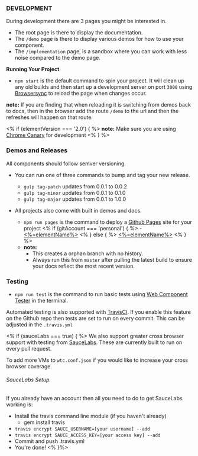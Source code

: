 ### DEVELOPMENT

During development there are 3 pages you might be interested in.
 - The root page is there to display the documentation.
 - The `/demo` page is there to display various demos for how to use your component.
 - The `/implementation` page, is a sandbox where you can work with less noise compared to the demo page.

**Running Your Project**

 - `npm start` is the default command to spin your project. It will clean up any old builds
 and then start up a development server on port `3000`  using [Browsersync](https://www.browsersync.io/) to reload the page when changes occur.

**note:** If you are finding that when reloading it is switching from demos back to docs, then in the browser add the route `/demo` to the url and then the refreshes will happen on that route.

<% if (elementVersion === '2.0') { %>
 **note:** Make sure you are using [Chrome Canary](https://www.google.com/chrome/browser/canary.html) for development
<% } %>

### Demos and Releases 

All components should follow semver versioning. 

- You can run one of three commands to bump and tag your new release.
  - `gulp tag-patch` updates from 0.0.1 to 0.0.2
  - `gulp tag-minor` updates from 0.0.1 to 0.1.0
  - `gulp tag-major` updates from 0.0.1 to 1.0.0

- All projects also come with built in demos and docs. 
  - `npm run pages` is the command to deploy a [Github Pages](https://pages.github.com/) site for your project 
  <% if (gitAccount === 'personal') { %> - [<%=elementName%>](https://<%=orgName%>.github.io/<%=elementName%>) <% } else { %>
  [<%=elementName%>](https://<%=gitRoot%>.com/pages/<%=orgName%>/<%=elementName%>)
  <% } %>
  - **note:**
    - This creates a orphan branch with no history.
    - Always run this from `master` after pulling the latest build to ensure your docs reflect the most recent version.

### Testing
- `npm run test` is the command to run basic tests using [Web Component Tester](https://github.com/Polymer/web-component-tester) in the terminal.

Automated testing is also supported with [TravisCI](https://travis-ci.org/getting_started). If you enable this feature on the Github repo then tests are set to run on every commit. This can be adjusted in the `.travis.yml`

<% if (sauceLabs === true) { %>
We also support greater cross browser support with testing from [SauceLabs](https://saucelabs.com/). These are currently built to run on every pull request.

To add more VMs to `wtc.conf.json` if you would like to increase your cross browser coverage.

###### SauceLabs Setup.
If you already have an account then all you need to do to get SauceLabs working is:
- Install the travis command line module (if you haven't already)
    - gem install travis
- `travis encrypt SAUCE_USERNAME=[your username] --add`
- `travis encrypt SAUCE_ACCESS_KEY=[your access key] --add`
- Commit and push .travis.yml
- You're done!
<% }%>
